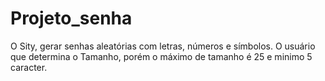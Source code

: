 # Projeto_senha 
O Sity, gerar senhas aleatórias com letras, números e símbolos. O usuário que determina o Tamanho, porém o máximo de tamanho é 25 e minimo 5 caracter. 
